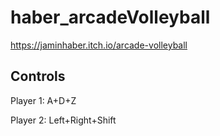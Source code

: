 # haber_arcadeVolleyball
https://jaminhaber.itch.io/arcade-volleyball

## Controls
Player 1: A+D+Z

Player 2: Left+Right+Shift

